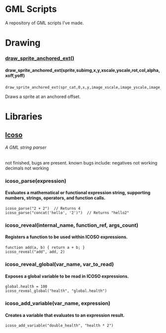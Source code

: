 # GML Scripts
A repository of GML scripts I've made.

# Drawing
### [draw_sprite_anchored_ext()](https://github.com/13eryllium/gml-scripts/blob/9e4363f2e4a52d2fb067001b23697e5dc70fb282/scripts/draw_sprite_anchored.gml)
#### draw_sprite_anchored_ext(sprite,subimg,x,y,xscale,yscale,rot,col,alpha,xoff,yoff)
#####
```gml
draw_sprite_anchored_ext(spr_cat,0,x,y,image_xscale,image_yscale,image_angle,image_blend,image_alpha,0.5,0);
```
Draws a sprite at an anchored offset.

# Libraries
## [Icoso](https://github.com/13eryllium/gml-scripts/blob/e8a9b1674c06b117e2beea961a45325c323eeaf4/scripts/icoso.gml)
###### A GML string parser
not finished, bugs are present. known bugs include:
negatives not working
decimals not working
### icoso_parse(expression)
#### Evaluates a mathematical or functional expression string, supporting numbers, strings, operators, and function calls.

```gml
icoso_parse("2 + 2")  // Returns 4
icoso_parse("concat('hello', '2')")  // Returns "hello2"
```

### icoso_reveal(internal_name, function_ref, args_count)
#### Registers a function to be used within ICOSO expressions.

```gml
function add(a, b) { return a + b; }
icoso_reveal("add", add, 2)
```

### icoso_reveal_global(var_name, var_to_read)
#### Exposes a global variable to be read in ICOSO expressions.

```gml
global.health = 100
icoso_reveal_global("health", "global.health")
```

### icoso_add_variable(var_name, expression)
#### Creates a variable that evaluates to an expression result.

```gml
icoso_add_variable("double_health", "health * 2")
```
